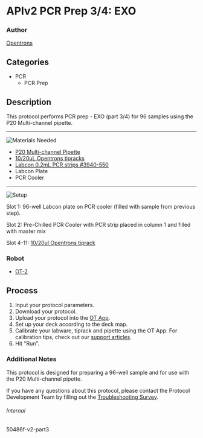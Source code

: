 # APIv2 PCR Prep 3/4: EXO

### Author
[Opentrons](https://opentrons.com/)

## Categories
* PCR
	* PCR Prep


## Description
This protocol performs PCR prep - EXO (part 3/4) for 96 samples using the P20 Multi-channel pipette.

---
![Materials Needed](https://s3.amazonaws.com/opentrons-protocol-library-website/custom-README-images/001-General+Headings/materials.png)

* [P20 Multi-channel Pipette](https://shop.opentrons.com/collections/ot-2-pipettes/products/8-channel-electronic-pipette)
* [10/20uL Opentrons tipracks](https://shop.opentrons.com/collections/opentrons-tips/products/opentrons-10ul-tips)
* [Labcon 0.2mL PCR strips #3940-550](http://www.labcon.com/microstrips.html)
* Labcon Plate
* PCR Cooler


---
![Setup](https://s3.amazonaws.com/opentrons-protocol-library-website/custom-README-images/001-General+Headings/Setup.png)

Slot 1: 96-well Labcon plate on PCR cooler (filled with sample from previous step).

Slot 2: Pre-Chilled PCR Cooler with PCR strip placed in column 1 and filled with master mix

Slot 4-11: [10/20ul Opentrons tiprack](https://shop.opentrons.com/collections/opentrons-tips/products/opentrons-10ul-tips)


### Robot
* [OT-2](https://opentrons.com/ot-2)

## Process

1. Input your protocol parameters.
2. Download your protocol.
3. Upload your protocol into the [OT App](https://opentrons.com/ot-app).
4. Set up your deck according to the deck map.
5. Calibrate your labware, tiprack and pipette using the OT App. For calibration tips, check out our [support articles](https://support.opentrons.com/en/collections/1559720-guide-for-getting-started-with-the-ot-2).
6. Hit "Run".

### Additional Notes
This protocol is designed for preparing a 96-well sample and for use with the P20 Multi-channel pipette.

If you have any questions about this protocol, please contact the Protocol Development Team by filling out the [Troubleshooting Survey](https://protocol-troubleshooting.paperform.co/).

###### Internal
50486f-v2-part3
